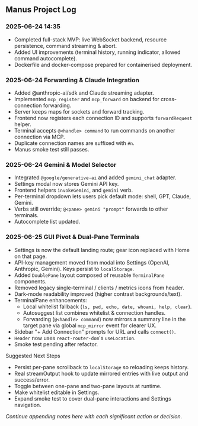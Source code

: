 ## Manus Project Log

### 2025-06-24 14:35
- Completed full-stack MVP: live WebSocket backend, resource persistence, command streaming & abort.
- Added UI improvements (terminal history, running indicator, allowed command autocomplete).
- Dockerfile and docker-compose prepared for containerised deployment.

### 2025-06-24 Forwarding & Claude Integration
- Added @anthropic-ai/sdk and Claude streaming adapter.
- Implemented `mcp_register` and `mcp_forward` on backend for cross-connection forwarding.
- Server keeps maps for sockets and forward tracking.
- Frontend now registers each connection ID and supports `forwardRequest` helper.
- Terminal accepts `@<handle> command` to run commands on another connection via MCP.
- Duplicate connection names are suffixed with `#n`.
- Manus smoke test still passes.

### 2025-06-24 Gemini & Model Selector
- Integrated `@google/generative-ai` and added `gemini_chat` adapter.
- Settings modal now stores Gemini API key.
- Frontend helpers `invokeGemini`, and `gemini` verb.
- Per-terminal dropdown lets users pick default mode: shell, GPT, Claude, Gemini.
- Verbs still override; `@<pane> gemini "prompt"` forwards to other terminals.
- Autocomplete list updated.

### 2025-06-25 GUI Pivot & Dual-Pane Terminals
- Settings is now the default landing route; gear icon replaced with Home on that page.
- API-key management moved from modal into Settings (OpenAI, Anthropic, Gemini).  Keys persist to `localStorage`.
- Added `DoublePane` layout composed of reusable `TerminalPane` components.
- Removed legacy single-terminal / clients / metrics icons from header.
- Dark-mode readability improved (higher contrast backgrounds/text).
- TerminalPane enhancements:
  - Local whitelist fallback (`ls, pwd, echo, date, whoami, help, clear`).
  - Autosuggest list combines whitelist & connection handles.
  - Forwarding (`@<handle> command`) now mirrors a summary line in the target pane via global `mcp_mirror` event for clearer UX.
- Sidebar "+ Add Connection" prompts for URL and calls `connect()`.
- `Header` now uses `react-router-dom`'s `useLocation`.
- Smoke test pending after refactor.

Suggested Next Steps
- Persist per-pane scrollback to `localStorage` so reloading keeps history.
- Real streamOutput hook to update mirrored entries with live output and success/error.
- Toggle between one-pane and two-pane layouts at runtime.
- Make whitelist editable in Settings.
- Expand smoke test to cover dual-pane interactions and Settings navigation.

*Continue appending notes here with each significant action or decision.* 